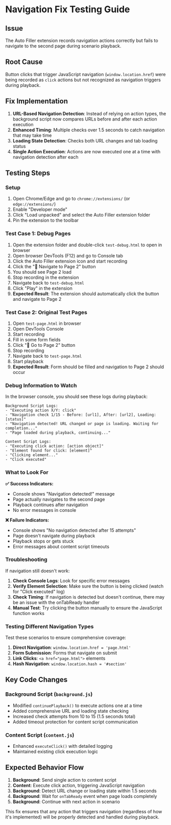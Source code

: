# Navigation Fix Testing Guide

## Issue
The Auto Filler extension records navigation actions correctly but fails to navigate to the second page during scenario playback.

## Root Cause
Button clicks that trigger JavaScript navigation (`window.location.href`) were being recorded as `click` actions but not recognized as navigation triggers during playback.

## Fix Implementation
1. **URL-Based Navigation Detection**: Instead of relying on action types, the background script now compares URLs before and after each action execution
2. **Enhanced Timing**: Multiple checks over 1.5 seconds to catch navigation that may take time
3. **Loading State Detection**: Checks both URL changes and tab loading status
4. **Single Action Execution**: Actions are now executed one at a time with navigation detection after each

## Testing Steps

### Setup
1. Open Chrome/Edge and go to `chrome://extensions/` (or `edge://extensions/`)
2. Enable "Developer mode"
3. Click "Load unpacked" and select the Auto Filler extension folder
4. Pin the extension to the toolbar

### Test Case 1: Debug Pages
1. Open the extension folder and double-click `test-debug.html` to open in browser
2. Open browser DevTools (F12) and go to Console tab
3. Click the Auto Filler extension icon and start recording
4. Click the "🚀 Navigate to Page 2" button
5. You should see Page 2 load
6. Stop recording in the extension
7. Navigate back to `test-debug.html`
8. Click "Play" in the extension
9. **Expected Result**: The extension should automatically click the button and navigate to Page 2

### Test Case 2: Original Test Pages
1. Open `test-page.html` in browser
2. Open DevTools Console
3. Start recording
4. Fill in some form fields
5. Click "🔗 Go to Page 2" button
6. Stop recording
7. Navigate back to `test-page.html`
8. Start playback
9. **Expected Result**: Form should be filled and navigation to Page 2 should occur

### Debug Information to Watch

In the browser console, you should see these logs during playback:

```
Background Script Logs:
- "Executing action X/Y: click"
- "Navigation check 1/15 - Before: [url1], After: [url2], Loading: [status]"
- "Navigation detected! URL changed or page is loading. Waiting for completion..."
- "Page loaded during playback, continuing..."

Content Script Logs:
- "Executing click action: [action object]"
- "Element found for click: [element]"
- "Clicking element..."
- "Click executed"
```

### What to Look For

**✅ Success Indicators:**
- Console shows "Navigation detected!" message
- Page actually navigates to the second page
- Playback continues after navigation
- No error messages in console

**❌ Failure Indicators:**
- Console shows "No navigation detected after 15 attempts"
- Page doesn't navigate during playback
- Playback stops or gets stuck
- Error messages about content script timeouts

### Troubleshooting

If navigation still doesn't work:

1. **Check Console Logs**: Look for specific error messages
2. **Verify Element Selection**: Make sure the button is being clicked (watch for "Click executed" log)
3. **Check Timing**: If navigation is detected but doesn't continue, there may be an issue with the onTabReady handler
4. **Manual Test**: Try clicking the button manually to ensure the JavaScript function works

### Testing Different Navigation Types

Test these scenarios to ensure comprehensive coverage:

1. **Direct Navigation**: `window.location.href = 'page.html'`
2. **Form Submission**: Forms that navigate on submit
3. **Link Clicks**: `<a href="page.html">` elements
4. **Hash Navigation**: `window.location.hash = '#section'`

## Key Code Changes

### Background Script (`background.js`)
- Modified `continuePlayback()` to execute actions one at a time
- Added comprehensive URL and loading state checking
- Increased check attempts from 10 to 15 (1.5 seconds total)
- Added timeout protection for content script communication

### Content Script (`content.js`)
- Enhanced `executeClick()` with detailed logging
- Maintained existing click execution logic

## Expected Behavior Flow

1. **Background**: Send single action to content script
2. **Content**: Execute click action, triggering JavaScript navigation
3. **Background**: Detect URL change or loading state within 1.5 seconds  
4. **Background**: Wait for `onTabReady` event when page loads completely
5. **Background**: Continue with next action in scenario

This fix ensures that any action that triggers navigation (regardless of how it's implemented) will be properly detected and handled during playback.
